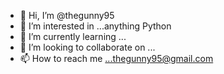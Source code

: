 - 👋 Hi, I’m @thegunny95
- 👀 I’m interested in ...anything Python
- 🌱 I’m currently learning ...
- 💞️ I’m looking to collaborate on ...
- 📫 How to reach me ...thegunny95@gmail.com

<!---
thegunny95/thegunny95 is a ✨ special ✨ repository because its `README.md` (this file) appears on your GitHub profile.
You can click the Preview link to take a look at your changes.
--->
